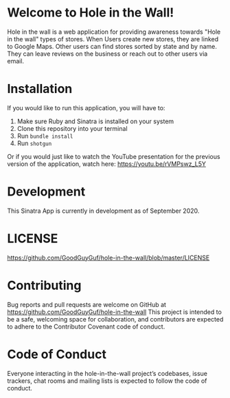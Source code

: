 # Welcome to Hole in the Wall!

Hole in the wall is a web application for providing awareness towards "Hole in the wall" types of stores. When Users create
new stores, they are linked to Google Maps. Other users can find stores sorted by state and by name. They can leave reviews
on the business or reach out to other users via email.

# Installation
If you would like to run this application, you will have to:

1. Make sure Ruby and Sinatra is installed on your system
2. Clone this repository into your terminal
3. Run `bundle install`
4. Run `shotgun`

Or if you would just like to watch the YouTube presentation for the previous version of the application, watch here: https://youtu.be/rVMPswz_L5Y

# Development
This Sinatra App is currently in development as of September 2020.

# LICENSE
https://github.com/GoodGuyGuf/hole-in-the-wall/blob/master/LICENSE

# Contributing
Bug reports and pull requests are welcome on GitHub at https://github.com/GoodGuyGuf/hole-in-the-wall This project is intended to be a safe, welcoming space for collaboration, and contributors are expected to adhere to the Contributor Covenant code of conduct.

# Code of Conduct
Everyone interacting in the hole-in-the-wall project’s codebases, issue trackers, chat rooms and mailing lists is expected to follow the code of conduct.
